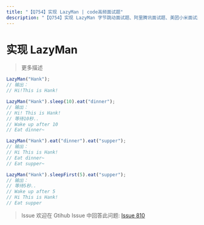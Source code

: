 ```yaml
---
title: "【Q754】实现 LazyMan | code高频面试题"
description: "【Q754】实现 LazyMan 字节跳动面试题、阿里腾讯面试题、美团小米面试题。"
---
```


# 实现 LazyMan

> 更多描述

```js
LazyMan("Hank");
// 输出：
// Hi!This is Hank!

LazyMan("Hank").sleep(10).eat("dinner");
// 输出：
// Hi! This is Hank!
// 等待10秒..
// Wake up after 10
// Eat dinner~

LazyMan("Hank").eat("dinner").eat("supper");
// 输出：
// Hi This is Hank!
// Eat dinner~
// Eat supper~

LazyMan("Hank").sleepFirst(5).eat("supper");
// 输出：
// 等待5秒..
// Wake up after 5
// Hi This is Hank!
// Eat supper
```

> Issue
> 欢迎在 Gtihub Issue 中回答此问题: [Issue 810](https://github.com/shfshanyue/Daily-Question/issues/810)
